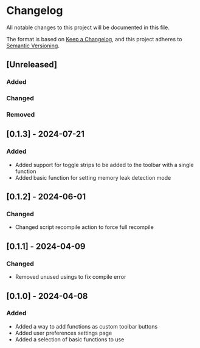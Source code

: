 # Changelog

All notable changes to this project will be documented in this file.

The format is based on [Keep a Changelog](https://keepachangelog.com/en/1.1.0/),
and this project adheres to [Semantic Versioning](https://semver.org/spec/v2.0.0.html).

## [Unreleased]

### Added

### Changed

### Removed

## [0.1.3] - 2024-07-21

### Added
- Added support for toggle strips to be added to the toolbar with a single function
- Added basic function for setting memory leak detection mode

## [0.1.2] - 2024-06-01

### Changed
- Changed script recompile action to force full recompile

## [0.1.1] - 2024-04-09

### Changed
- Removed unused usings to fix compile error

## [0.1.0] - 2024-04-08

### Added
- Added a way to add functions as custom toolbar buttons
- Added user preferences settings page
- Added a selection of basic functions to use
